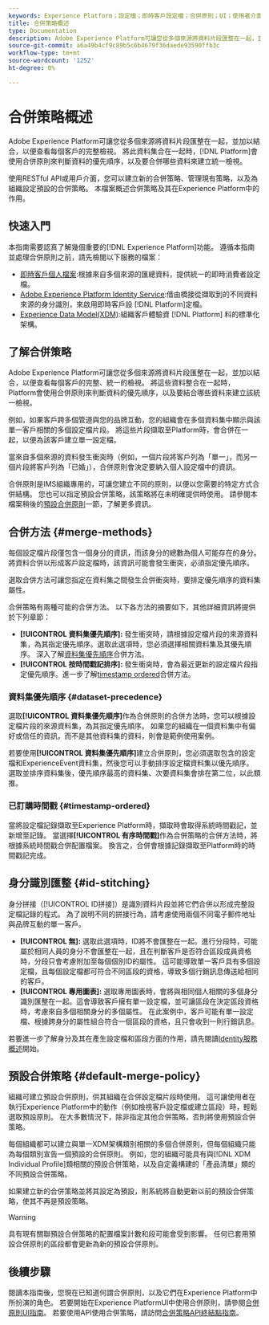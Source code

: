 ```yaml
---
keywords: Experience Platform；設定檔；即時客戶設定檔；合併原則；UI；使用者介面；時間戳記順序；資料集優先順序
title: 合併策略概述
type: Documentation
description: Adobe Experience Platform可讓您從多個來源將資料片段匯整在一起，並加以結合，以便了解個別客戶的完整檢視。 將這些資料整合在一起時，Platform會使用合併原則來判斷資料的優先順序，以及將結合哪些資料來建立統一檢視。
source-git-commit: a6a49b4cf9c89b5c6b4679f36daede93590ffb3c
workflow-type: tm+mt
source-wordcount: '1252'
ht-degree: 0%

---
```



# 合併策略概述

Adobe Experience Platform可讓您從多個來源將資料片段匯整在一起，並加以結合，以便查看每個客戶的完整檢視。 將此資料集合在一起時，[!DNL Platform]會使用合併原則來判斷資料的優先順序，以及要合併哪些資料來建立統一檢視。

使用RESTful API或用戶介面，您可以建立新的合併策略、管理現有策略，以及為組織設定預設的合併策略。 本檔案概述合併策略及其在Experience Platform中的作用。

## 快速入門

本指南需要認真了解幾個重要的[!DNL Experience Platform]功能。 遵循本指南並處理合併原則之前，請先檢閱以下服務的檔案：

* [即時客戶個人檔案](../home.md):根據來自多個來源的匯總資料，提供統一的即時消費者設定檔。
* [Adobe Experience Platform Identity Service](../../identity-service/home.md):借由橋接從擷取到的不同資料來源的身分識別，來啟用即時客戶設 [!DNL Platform]定檔。
* [Experience Data Model(XDM)](../../xdm/home.md):組織客戶體驗資 [!DNL Platform] 料的標準化架構。

## 了解合併策略

Adobe Experience Platform可讓您從多個來源將資料片段匯整在一起，並加以結合，以便查看每個客戶的完整、統一的檢視。 將這些資料整合在一起時，Platform會使用合併原則來判斷資料的優先順序，以及要結合哪些資料來建立該統一檢視。

例如，如果客戶跨多個管道與您的品牌互動，您的組織會在多個資料集中顯示與該單一客戶相關的多個設定檔片段。 將這些片段擷取至Platform時，會合併在一起，以便為該客戶建立單一設定檔。

當來自多個來源的資料發生衝突時（例如，一個片段將客戶列為「單一」，而另一個片段將客戶列為「已婚」），合併原則會決定要納入個人設定檔中的資訊。

合併原則是IMS組織專用的，可讓您建立不同的原則，以便以您需要的特定方式合併結構。 您也可以指定預設合併策略，該策略將在未明確提供時使用。 請參閱本檔案稍後的[預設合併原則](#default-merge-policy)一節，了解更多資訊。

## 合併方法 {#merge-methods}

每個設定檔片段僅包含一個身分的資訊，而該身分的總數為個人可能存在的身分。 將資料合併以形成客戶設定檔時，該資訊可能會發生衝突，必須指定優先順序。

選取合併方法可讓您指定在資料集之間發生合併衝突時，要排定優先順序的資料集屬性。

合併策略有兩種可能的合併方法。 以下各方法的摘要如下，其他詳細資訊將提供於下列章節：

* **[!UICONTROL 資料集優先順序]:** 發生衝突時，請根據設定檔片段的來源資料集，為其指定優先順序。選取此選項時，您必須選擇相關資料集及其優先順序。 深入了解[資料集優先順序](#dataset-precedence)合併方法。
* **[!UICONTROL 按時間戳記排序]:** 發生衝突時，會為最近更新的設定檔片段指定優先順序。進一步了解[timestamp ordered](#timestamp-ordered)合併方法。

### 資料集優先順序 {#dataset-precedence}

選取&#x200B;**[!UICONTROL 資料集優先順序]**&#x200B;作為合併原則的合併方法時，您可以根據設定檔片段的來源資料集，為其指定優先順序。 如果您的組織在一個資料集中有偏好或信任的資訊，而不是其他資料集的資料，則會是範例使用案例。

若要使用&#x200B;**[!UICONTROL 資料集優先順序]**&#x200B;建立合併原則，您必須選取包含的設定檔和ExperienceEvent資料集，然後您可以手動排序設定檔資料集以優先順序。 選取並排序資料集後，優先順序最高的資料集、次要資料集會排在第二位，以此類推。

### 已訂購時間戳 {#timestamp-ordered}

當將設定檔記錄擷取至Experience Platform時，擷取時會取得系統時間戳記，並新增至記錄。 當選擇&#x200B;**[!UICONTROL 有序時間戳]**&#x200B;作為合併策略的合併方法時，將根據系統時間戳合併配置檔案。 換言之，合併會根據記錄擷取至Platform時的時間戳記完成。

## 身分識別匯整 {#id-stitching}

身分拼接（[!UICONTROL ID拼接]）是識別資料片段並將它們合併以形成完整設定檔記錄的程式。 為了說明不同的拼接行為，請考慮使用兩個不同電子郵件地址與品牌互動的單一客戶。

* **[!UICONTROL 無]:** 選取此選項時，ID將不會匯整在一起。進行分段時，可能屬於相同人員的身分不會匯整在一起，且在判斷客戶是否符合區段成員資格時，分段只會考慮附加至每個個別ID的屬性。 這可能導致單一客戶具有多個設定檔，且每個設定檔都可符合不同區段的資格，導致多個行銷訊息傳送給相同的客戶。
* **[!UICONTROL 專用圖表]:** 選取專用圖表時，會將與相同個人相關的多個身分識別匯整在一起。這會導致客戶擁有單一設定檔，並可讓區段在決定區段資格時，考慮來自多個相關身分的多個屬性。 在此案例中，客戶可能有單一設定檔、根據跨身分的屬性組合符合一個區段的資格，且只會收到一則行銷訊息。

若要進一步了解身分及其在產生設定檔和區段方面的作用，請先閱讀[Identity服務概述](../../identity-service/home.md)開始。

## 預設合併策略 {#default-merge-policy}

組織可建立預設合併原則，供其組織在合併設定檔片段時使用。 這可讓使用者在執行Experience Platform中的動作（例如檢視客戶設定檔或建立區段）時，輕鬆選取預設原則。 在大多數情況下，除非指定其他合併策略，否則將使用預設合併策略。

每個組織都可以建立與單一XDM架構類別相關的多個合併原則，但每個組織只能為每個類別宣告一個預設的合併原則。 例如，您的組織可能具有與[!DNL XDM Individual Profile]類相關的預設合併策略，以及自定義構建的「產品清單」類的不同預設合併策略。

如果建立新的合併策略並將其設定為預設，則系統將自動更新以前的預設合併策略，使其不再是預設策略。

>[!WARNING]
>
>具有現有關聯預設合併策略的配置檔案計數和段可能會受到影響。 任何已套用預設合併原則的區段都會更新為新的預設合併原則。

## 後續步驟

閱讀本指南後，您現在已知道何謂合併原則，以及它們在Experience Platform中所扮演的角色。 若要開始在Experience PlatformUI中使用合併原則，請參閱[合併原則UI指南](ui-guide.md)。 若要使用API使用合併策略，請訪問[合併策略API終結點指南](../api/merge-policies.md)。
